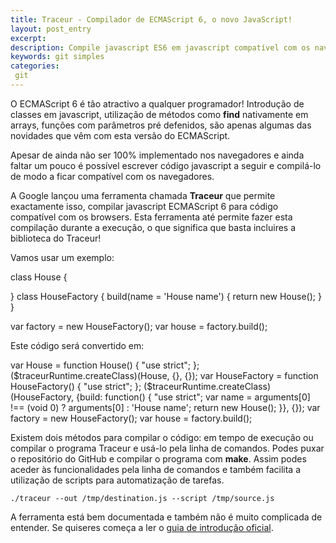 ```yaml
---
title: Traceur - Compilador de ECMAScript 6, o novo JavaScript!
layout: post_entry
excerpt: 
description: Compile javascript ES6 em javascript compatível com os navegadores de hoje
keywords: git simples
categories:
 git
---
```


O ECMAScript 6 é tão atractivo a qualquer programador! Introdução de classes em javascript, utilização de métodos como **find** nativamente em arrays, funções com parâmetros pré defenidos, são apenas algumas das novidades que vêm com esta versão do ECMAScript.

Apesar de ainda não ser 100% implementado nos navegadores e ainda faltar um pouco é possível escrever código javascript a seguir e compilá-lo de modo a ficar compatível com os navegadores.

A Google lançou uma ferramenta chamada **Traceur** que permite exactamente isso, compilar javascript ECMAScript 6 para código compatível com os browsers. Esta ferramenta até permite fazer esta compilação durante a execução, o que significa que basta incluires a biblioteca do Traceur!

Vamos usar um exemplo:


  class House {
  	
  }
  class HouseFactory {
    build(name = 'House name') {
      return new House();
    }
  }

  var factory = new HouseFactory();
  var house = factory.build();


Este código será convertido em:


  var House = function House() {
    "use strict";
  };
  ($traceurRuntime.createClass)(House, {}, {});
  var HouseFactory = function HouseFactory() {
    "use strict";
  };
  ($traceurRuntime.createClass)(HouseFactory, {build: function() {
      "use strict";
      var name = arguments[0] !== (void 0) ? arguments[0] : 'House name';
      return new House();
    }}, {});
  var factory = new HouseFactory();
  var house = factory.build();



Existem dois métodos para compilar o código: em tempo de execução ou compilar o programa Traceur e usá-lo pela linha de comandos. Podes puxar o repositório do GitHub e compilar o programa com **make**. Assim podes aceder às funcionalidades pela linha de comandos e também facilita a utilização de scripts para automatização de tarefas.

````
./traceur --out /tmp/destination.js --script /tmp/source.js
````

A ferramenta está bem documentada e também não é muito complicada de entender. Se quiseres começa a ler o [guia de introdução oficial](https://github.com/google/traceur-compiler/wiki/Getting-Started).